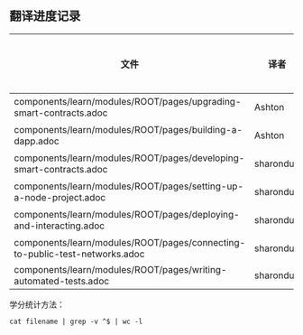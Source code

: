 ## 翻译进度记录


| 文件                                                                |  译者    | 认领时间 | 完成时间 |   校对人 | 校对时间 |  学分 | 校对学分 |
| --------------------------------------------------------------------| --------|----------|---------|----------|-------   | ------|------|
| components/learn/modules/ROOT/pages/upgrading-smart-contracts.adoc  |  Ashton |2020/7/21 |  2020/8/4    | Tiny熊  |         | xxx |           |
| components/learn/modules/ROOT/pages/building-a-dapp.adoc            |  Ashton |2020/8/7 |      | Tiny熊  |         | xxx |           |
| components/learn/modules/ROOT/pages/developing-smart-contracts.adoc  |  sharonduu |2020/7/21 |2020/8/2  | Tiny熊  |         | xxx |        |
| components/learn/modules/ROOT/pages/setting-up-a-node-project.adoc  |  sharonduu |2020/8/2 |  2020/8/8 | Tiny熊  |         | xxx |        |
| components/learn/modules/ROOT/pages/deploying-and-interacting.adoc |  sharonduu |2020/8/2 |   2020/8/10 | Tiny熊  |         | xxx |        |
| components/learn/modules/ROOT/pages/connecting-to-public-test-networks.adoc |  sharonduu |2020/8/11 |2020/8/26   | Tiny熊  |         | xxx |        |
| components/learn/modules/ROOT/pages/writing-automated-tests.adoc |  sharonduu |2020/8/11 |  2020/10/26  |  |         | xxx |        |


学分统计方法：
```
cat filename | grep -v ^$ | wc -l
```
